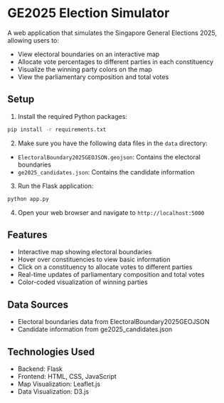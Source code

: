 # GE2025 Election Simulator

A web application that simulates the Singapore General Elections 2025, allowing users to:
- View electoral boundaries on an interactive map
- Allocate vote percentages to different parties in each constituency
- Visualize the winning party colors on the map
- View the parliamentary composition and total votes

## Setup

1. Install the required Python packages:
```bash
pip install -r requirements.txt
```

2. Make sure you have the following data files in the `data` directory:
- `ElectoralBoundary2025GEOJSON.geojson`: Contains the electoral boundaries
- `ge2025_candidates.json`: Contains the candidate information

3. Run the Flask application:
```bash
python app.py
```

4. Open your web browser and navigate to `http://localhost:5000`

## Features

- Interactive map showing electoral boundaries
- Hover over constituencies to view basic information
- Click on a constituency to allocate votes to different parties
- Real-time updates of parliamentary composition and total votes
- Color-coded visualization of winning parties

## Data Sources

- Electoral boundaries data from ElectoralBoundary2025GEOJSON
- Candidate information from ge2025_candidates.json

## Technologies Used

- Backend: Flask
- Frontend: HTML, CSS, JavaScript
- Map Visualization: Leaflet.js
- Data Visualization: D3.js 